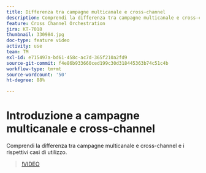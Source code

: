 ```yaml
---
title: Differenza tra campagne multicanale e cross-channel
description: Comprendi la differenza tra campagne multicanale e cross-channel e i rispettivi casi di utilizzo.
feature: Cross Channel Orchestration
jira: KT-7018
thumbnail: 330984.jpg
doc-type: feature video
activity: use
team: TM
exl-id: e715497a-bd61-458c-ac7d-365f210a2fd9
source-git-commit: f4e86b933660ced199c30d318445363b74c51c4b
workflow-type: tm+mt
source-wordcount: '50'
ht-degree: 88%

---
```


# Introduzione a campagne multicanale e cross-channel

Comprendi la differenza tra campagne multicanale e cross-channel e i rispettivi casi di utilizzo.

>[!VIDEO](https://video.tv.adobe.com/v/330984?quality=12&learn=on)
